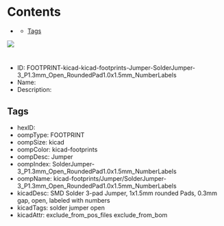 



Contents
========

* [](#)
	* [Tags](#tags)
  
![][im]
# 

- ID: FOOTPRINT-kicad-kicad-footprints-Jumper-SolderJumper-3_P1.3mm_Open_RoundedPad1.0x1.5mm_NumberLabels
- Name: 
- Description: 

## Tags

- hexID: 
- oompType: FOOTPRINT
- oompSize: kicad
- oompColor: kicad-footprints
- oompDesc: Jumper
- oompIndex: SolderJumper-3_P1.3mm_Open_RoundedPad1.0x1.5mm_NumberLabels
- oompName: kicad-footprints/Jumper/SolderJumper-3_P1.3mm_Open_RoundedPad1.0x1.5mm_NumberLabels
- kicadDesc: SMD Solder 3-pad Jumper, 1x1.5mm rounded Pads, 0.3mm gap, open, labeled with numbers
- kicadTags: solder jumper open
- kicadAttr: exclude_from_pos_files exclude_from_bom



[im]: image.png
